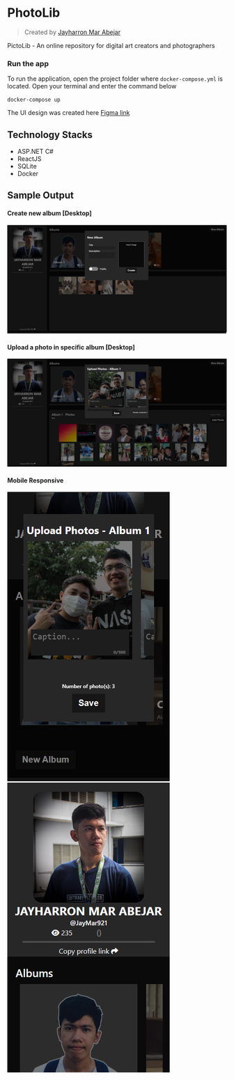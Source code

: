 # PhotoLib
> Created by [Jayharron Mar Abejar](https://jayharronabejar.info)

PictoLib - An online repository for digital art creators and photographers
### Run the app
To run the application, open the project folder where `docker-compose.yml` is located. Open your terminal and enter the command below
```
docker-compose up
```
The UI design was created here [Figma link](https://www.figma.com/file/i5lkwBlmqfUhgSMp3QxCD2/Photography-Library?type=design&node-id=0%3A1&mode=design&t=0fMkfCEKCpTLHtsn-1)

## Technology Stacks
- ASP.NET C#
- ReactJS
- SQLite
- Docker

## Sample Output
#### Create new album [Desktop]
![Figure](frontend/Documentation/image1.png)
#### Upload a photo in specific album [Desktop]
![Figure](frontend/Documentation/image2.png)

#### Mobile Responsive

![Figure](frontend/Documentation/image3.png)![Figure](frontend/Documentation/image4.png)
